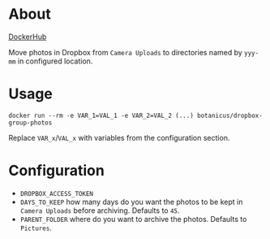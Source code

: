 # About

[DockerHub](https://cloud.docker.com/u/botanicus/repository/docker/botanicus/dropbox-group-photos)

Move photos in Dropbox from `Camera Uploads` to directories named by `yyy-mm` in configured location.

# Usage

```
docker run --rm -e VAR_1=VAL_1 -e VAR_2=VAL_2 (...) botanicus/dropbox-group-photos
```

Replace `VAR_x`/`VAL_x` with variables from the configuration section.

# Configuration

- `DROPBOX_ACCESS_TOKEN`
- `DAYS_TO_KEEP` how many days do you want the photos to be kept in `Camera Uploads` before archiving. Defaults to `45`.
- `PARENT_FOLDER` where do you want to archive the photos. Defaults to `Pictures`.
